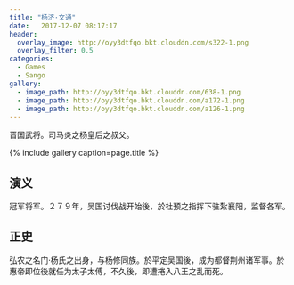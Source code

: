 ```yaml
---
title: "杨济·文通"
date:   2017-12-07 08:17:17
header:
  overlay_image: http://oyy3dtfqo.bkt.clouddn.com/s322-1.png
  overlay_filter: 0.5
categories:
  - Games
  - Sango
gallery:
  - image_path: http://oyy3dtfqo.bkt.clouddn.com/638-1.png
  - image_path: http://oyy3dtfqo.bkt.clouddn.com/a172-1.png
  - image_path: http://oyy3dtfqo.bkt.clouddn.com/a126-1.png
---
```


晋国武将。司马炎之杨皇后之叔父。

{% include gallery caption=page.title %}

## 演义

冠军将军。２７９年，吴国讨伐战开始後，於杜预之指挥下驻紮襄阳，监督各军。

## 正史

弘农之名门·杨氏之出身，与杨修同族。於平定吴国後，成为都督荆州诸军事。於惠帝即位後就任为太子太傅，不久後，即遭捲入八王之乱而死。